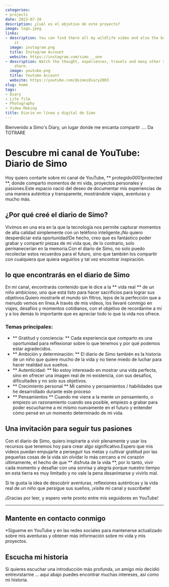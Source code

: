 ```yaml
---
categories:
- projects
date: 2023-07-28
description: ¿Cuál es el objetivo de este proyecto?
image: logo.jpeg
links:
- description: You can find there all my wildlife video and also the backstage of
    it
  image: instagram.png
  title: Instagram Account
  website: https://instagram.com/simo___one
- description: Watch the thought, experiences, travels and many other stuff that I
    share.
  image: youtube.png
  title: Youtube Account
  website: https://youtube.com/@simosDiary2003
slug: home
tags:
- Diary
- Life film
- Photography
- Video Making
title: Diario en línea y digital de Simo
---
```


<!-- hash: b7e93e782ace -->
Bienvenido a Simo's Diary, un lugar donde me encanta compartir .... Da TOTRARE

# Descubre mi canal de YouTube: Diario de Simo

Hoy quiero contarte sobre mi canal de YouTube, ** protegido0001protected **, donde comparto momentos de mi vida, proyectos personales y pasiones.Este espacio nació del deseo de documentar mis experiencias de una manera auténtica y transparente, mostrándole viajes, aventuras y mucho más.

## ¿Por qué creé el diario de Simo?

Vivimos en una era en la que la tecnología nos permite capturar momentos de alta calidad simplemente con un teléfono inteligente.¡No quiero desperdiciar esta oportunidad!De hecho, creo que es fantástico poder grabar y compartir piezas de mi vida que, de lo contrario, solo permanecerían en la memoria.Con el diario de Simo, no solo puedo recolectar estos recuerdos para el futuro, sino que también los compartir con cualquiera que quiera seguirlos y tal vez encontrar inspiración.

## lo que encontrarás en el diario de Simo

En mi canal, encontrarás contenido que le dice a la ** vida real ** de un niño ambicioso, uno que está listo para hacer sacrificios para lograr sus objetivos.Quiero mostrarle el mundo sin filtros, lejos de la perfección que a menudo vemos en línea.A través de mis videos, los llevaré conmigo en viajes, desafíos y momentos cotidianos, con el objetivo de recordarme a mí y a los demás lo importante que es apreciar todo lo que la vida nos ofrece.

### Temas principales:
- ** Gratitud y conciencia: ** Cada experiencia que comparto es una oportunidad para reflexionar sobre lo que tenemos y por qué podemos estar agradecidos.
- ** Ambición y determinación: ** El diario de Simo también es la historia de un niño que quiere mucho de la vida y no tiene miedo de luchar para hacer realidad sus sueños.
- ** Autenticidad: ** No estoy interesado en mostrar una vida perfecta, sino en ofrecer una imagen real de mi existencia, con sus desafíos, dificultades y no solo sus objetivos.
- ** Crecimiento personal ** Mi camino y pensamientos / habilidades que he desarrollado durante este proceso
- ** Pensamientos ** Cuando me viene a la mente un pensamiento, o empiezo un razonamiento cuando sea posible, empiezo a grabar para poder escucharme a mí mismo nuevamente en el futuro y entender cómo pensé en un momento determinado de mi vida.

## Una invitación para seguir tus pasiones

Con el diario de Simo, quiero inspirarte a vivir plenamente y usar los recursos que tenemos hoy para crear algo significativo.Espero que mis videos puedan empujarte a perseguir tus metas y cultivar gratitud por las pequeñas cosas de la vida sin olvidar lo más cercano a mi corazón últimamente, el hecho de que ** disfruta de la vida **, por lo tanto, vivir cada momento y desafiar con una sonrisa y alegría porque nuestro tiempo en esta tierra es muy limitado y no vale la pena desanimarse y vivirlo mal.

Si te gusta la idea de descubrir aventuras, reflexiones auténticas y la vida real de un niño que persigue sus sueños, ¡visite mi canal y suscríbete!

¡Gracias por leer, y espero verte pronto entre mis seguidores en YouTube!

---

## Mantente en contacto conmigo
*Sígueme en YouTube y en las redes sociales para mantenerse actualizado sobre mis aventuras y obtener más información sobre mi vida y mis proyectos.

## Escucha mi historia
Si quieres escuchar una introducción más profunda, un amigo mío decidió entrevistarme ... aquí abajo puedes encontrar muchas intereses, así como mi historia.

